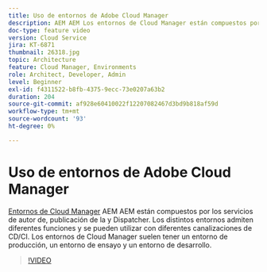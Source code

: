```yaml
---
title: Uso de entornos de Adobe Cloud Manager
description: AEM AEM Los entornos de Cloud Manager están compuestos por los servicios de autor de datos, publicación de datos y Dispatcher de la de trabajo. Los distintos entornos admiten diferentes funciones y se pueden utilizar con diferentes canalizaciones de CD/CI. Los entornos de Cloud Manager suelen tener un entorno de producción, un entorno de ensayo y un entorno de desarrollo.
doc-type: feature video
version: Cloud Service
jira: KT-6871
thumbnail: 26318.jpg
topic: Architecture
feature: Cloud Manager, Environments
role: Architect, Developer, Admin
level: Beginner
exl-id: f4311522-b8fb-4375-9ecc-73e0207a63b2
duration: 204
source-git-commit: af928e60410022f12207082467d3bd9b818af59d
workflow-type: tm+mt
source-wordcount: '93'
ht-degree: 0%

---
```


# Uso de entornos de Adobe Cloud Manager

[Entornos de Cloud Manager](https://experienceleague.adobe.com/docs/experience-manager-cloud-manager/using/how-to-use/manage-your-environment.html) AEM AEM están compuestos por los servicios de autor de, publicación de la y Dispatcher. Los distintos entornos admiten diferentes funciones y se pueden utilizar con diferentes canalizaciones de CD/CI. Los entornos de Cloud Manager suelen tener un entorno de producción, un entorno de ensayo y un entorno de desarrollo.

>[!VIDEO](https://video.tv.adobe.com/v/26318?quality=12&learn=on)

